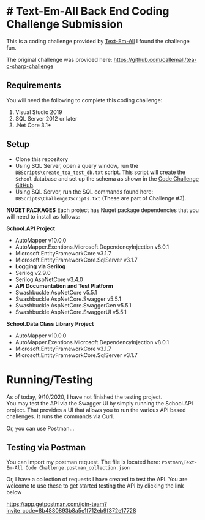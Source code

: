 # # Text-Em-All Back End Coding Challenge Submission

This is a coding challenge provided by [Text-Em-All](https://www.text-em-all.com/) 
I found the challenge fun.   

The original challenge was provided here:  https://github.com/callemall/tea-c-sharp-challenge

## Requirements

You will need the following to complete this coding challenge:

1.  Visual Studio 2019
2.  SQL Server 2012 or later
3. .Net Core 3.1+

## Setup

 -  Clone this repository
 -  Using SQL Server, open a query window, run the  `DBScripts\create_tea_test_db.txt`  script.  This script will create the  `School`  database and set up the schema as shown in the [Code Challenge GitHub](https://github.com/callemall/tea-c-sharp-challenge).
 - Using SQL Server, run the SQL commands found here: `DBScripts\Challenge3Scripts.txt`  (These are part of Challenge #3).

**NUGET PACKAGES**
Each project has Nuget package dependencies that you will need to install as follows:

**School.API Project**
 - AutoMapper v10.0.0
 - AutoMapper.Exentions.Microsoft.DependencyInjection v8.0.1
 - Microsoft.EntityFrameworkCore v3.1.7
 - Microsoft.EntityFrameworkCore.SqlServer v3.1.7
 - **Logging via Serilog**
 - Serilog v2.9.0
 - Serilog.AspNetCore v3.4.0
 - **API Documentation and Test Platform**
 - Swashbuckle.AspNetCore v5.5.1
 - Swashbuckle.AspNetCore.Swagger v5.5.1
 - Swashbuckle.AspNetCore.SwaggerGen v5.5.1
 - Swashbuckle.AspNetCore.SwaggerUI v5.5.1
 
**School.Data Class Library Project**
 - AutoMapper v10.0.0
 - AutoMapper.Exentions.Microsoft.DependencyInjection v8.0.1
 - Microsoft.EntityFrameworkCore v3.1.7
 - Microsoft.EntityFrameworkCore.SqlServer v3.1.7


# Running/Testing

As of today, 9/10/2020, I have not finished the testing project.  
You may test the API via the Swagger UI by simply running the School.API project.
That provides a UI that allows you to run the various API based challenges.  It runs the commands via Curl.

Or, you can use Postman...

## Testing via Postman
You can import my postman request.  The file is located here:
`Postman\Text-Em-All Code Challenge.postman_collection.json` 

Or, I have a collection of requests I have created to test the API.  You are welcome to use these to get started testing the API by clicking the link below

https://app.getpostman.com/join-team?invite_code=8b4880893b8a5e1f712eb9f372e17728	


